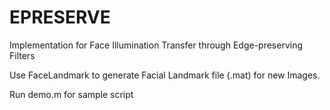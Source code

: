 # EPRESERVE
Implementation for Face Illumination Transfer through Edge-preserving Filters

Use FaceLandmark to generate Facial Landmark file (.mat) for new Images.

Run demo.m for sample script
